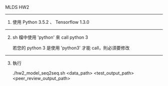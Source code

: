 MLDS HW2

---

1.	使用 Python 3.5.2 、 Tensorflow 1.3.0

---

2.	sh 檔中使用 'python' 來 call python 3

	若您的 python 3 是使用 'python3'  才能 call，則必須要修改

---

3. 執行

	./hw2_model_seq2seq.sh <data_path> <test_output_path> <peer_review_output_path>